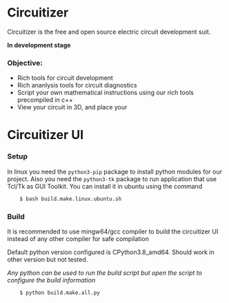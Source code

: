 # Circuitizer
Circuitizer is the free and open source electric circuit development suit.

__In development stage__

### Objective:

 - Rich tools for circuit development
 - Rich ananlysis tools for circuit diagnostics
 - Script your own mathematical instructions using our rich tools precompiled in c++
 - View your circuit in 3D, and place your 

# Circuitizer UI

### Setup

In linux you need the ```python3-pip``` package to install python modules
for our project. Also you need the ```python3-tk``` package to run application
that use Tcl/Tk as GUI Toolkit. You can install it in ubuntu using the command

```sh
    $ bash build.make.linux.ubuntu.sh
```

### Build

It is recommended to use mingw64/gcc compiler to build the
circuitizer UI instead of any other compiler for safe compilation

Default python version configured is CPython3.8_amd64.
Should work in other version but not tested.

*Any python can be used to run the build script but open
the script to configure the build information*

```sh
    $ python build.make.all.py
```
